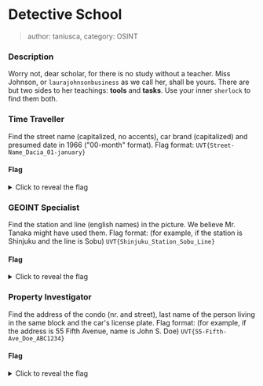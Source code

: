 # Detective School
> author: taniusca, category: OSINT

### Description
Worry not, dear scholar, for there is no study without a teacher. Miss Johnson, or `laurajohnsonbusiness` as we call her, shall be yours.
There are but two sides to her teachings: **tools** and **tasks**. Use your inner `sherlock` to find them both.

### Time Traveller
Find the street name (capitalized, no accents), car brand (capitalized) and presumed date in 1966 ("00-month" format).
Flag format: `UVT{Street-Name_Dacia_01-january}`
#### Flag
<details>
  <summary>Click to reveal the flag</summary>
  UVT{Champs-Elysees_Renault_27-april}
</details>

### GEOINT Specialist
Find the station and line (english names) in the picture. We believe Mr. Tanaka might have used them.
Flag format: (for example, if the station is Shinjuku and the line is Sobu) `UVT{Shinjuku_Station_Sobu_Line}`
#### Flag
<details>
  <summary>Click to reveal the flag</summary>
  UVT{Shimo-takaido_Station_Keio_Line}
</details>

### Property Investigator
Find the address of the condo (nr. and street), last name of the person living in the same block and the car's license plate.
Flag format: (for example, if the address is 55 Fifth Avenue, name is John S. Doe) `UVT{55-Fifth-Ave_Doe_ABC1234}`
#### Flag
<details>
  <summary>Click to reveal the flag</summary>
  UVT{34-Cathedral-Ave_Rose_LAA5003}
</details>

